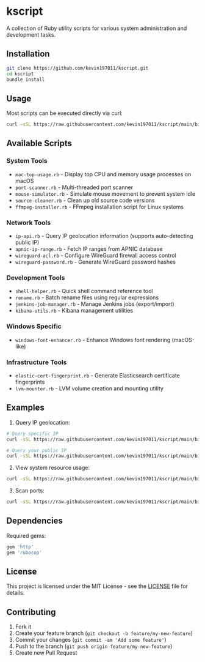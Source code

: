 # kscript

A collection of Ruby utility scripts for various system administration and development tasks.

## Installation

```bash
git clone https://github.com/kevin197011/kscript.git
cd kscript
bundle install
```

## Usage

Most scripts can be executed directly via curl:

```bash
curl -sSL https://raw.githubusercontent.com/kevin197011/kscript/main/bin/SCRIPT_NAME.rb | ruby
```

## Available Scripts

### System Tools
- `mac-top-usage.rb` - Display top CPU and memory usage processes on macOS
- `port-scanner.rb` - Multi-threaded port scanner
- `mouse-simulator.rb` - Simulate mouse movement to prevent system idle
- `source-cleaner.rb` - Clean up old source code versions
- `ffmpeg-installer.rb` - FFmpeg installation script for Linux systems

### Network Tools
- `ip-api.rb` - Query IP geolocation information (supports auto-detecting public IP)
- `apnic-ip-range.rb` - Fetch IP ranges from APNIC database
- `wireguard-acl.rb` - Configure WireGuard firewall access control
- `wireguard-password.rb` - Generate WireGuard password hashes

### Development Tools
- `shell-helper.rb` - Quick shell command reference tool
- `rename.rb` - Batch rename files using regular expressions
- `jenkins-job-manager.rb` - Manage Jenkins jobs (export/import)
- `kibana-utils.rb` - Kibana management utilities

### Windows Specific
- `windows-font-enhancer.rb` - Enhance Windows font rendering (macOS-like)

### Infrastructure Tools
- `elastic-cert-fingerprint.rb` - Generate Elasticsearch certificate fingerprints
- `lvm-mounter.rb` - LVM volume creation and mounting utility

## Examples

1. Query IP geolocation:
```bash
# Query specific IP
curl -sSL https://raw.githubusercontent.com/kevin197011/kscript/main/bin/ip-api.rb | ruby 8.8.8.8

# Query your public IP
curl -sSL https://raw.githubusercontent.com/kevin197011/kscript/main/bin/ip-api.rb | ruby
```

2. View system resource usage:
```bash
curl -sSL https://raw.githubusercontent.com/kevin197011/kscript/main/bin/mac-top-usage.rb | ruby
```

3. Scan ports:
```bash
curl -sSL https://raw.githubusercontent.com/kevin197011/kscript/main/bin/port-scanner.rb | ruby
```

## Dependencies

Required gems:
```ruby
gem 'http'
gem 'rubocop'
```

## License

This project is licensed under the MIT License - see the [LICENSE](LICENSE) file for details.

## Contributing

1. Fork it
2. Create your feature branch (`git checkout -b feature/my-new-feature`)
3. Commit your changes (`git commit -am 'Add some feature'`)
4. Push to the branch (`git push origin feature/my-new-feature`)
5. Create new Pull Request

